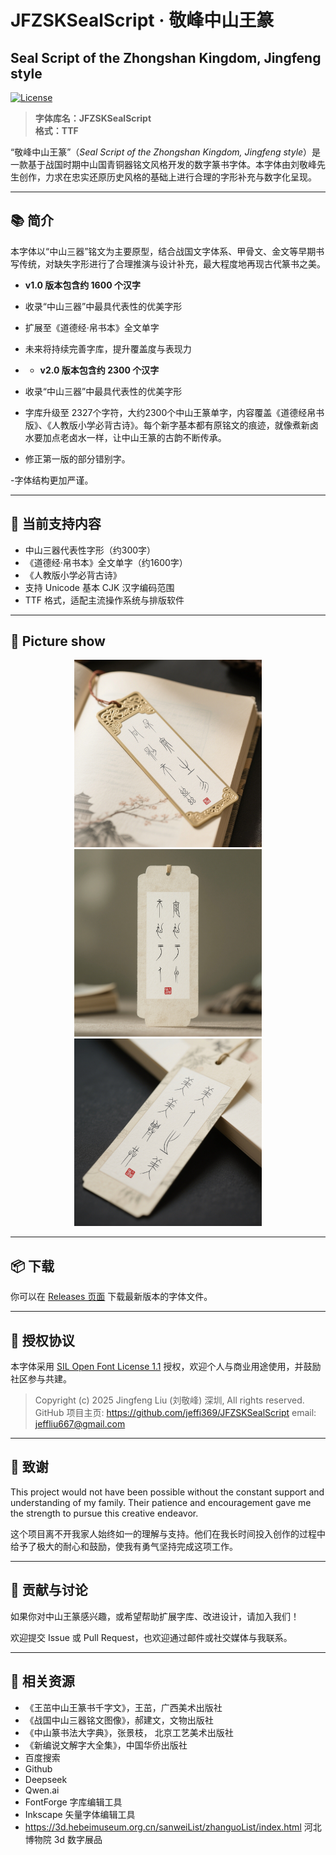 # JFZSKSealScript · 敬峰中山王篆  
## Seal Script of the Zhongshan Kingdom, Jingfeng style

[![License](https://img.shields.io/badge/license-OFL--1.1-blue )](https://scripts.sil.org/cms/scripts/page.view?item_id=OFL-FAQ_en )

> **字体库名：JFZSKSealScript**  
> **格式：TTF**

“敬峰中山王篆”（*Seal Script of the Zhongshan Kingdom, Jingfeng style*）是一款基于战国时期中山国青铜器铭文风格开发的数字篆书字体。本字体由刘敬峰先生创作，力求在忠实还原历史风格的基础上进行合理的字形补充与数字化呈现。

---

## 📚 简介

本字体以“中山三器”铭文为主要原型，结合战国文字体系、甲骨文、金文等早期书写传统，对缺失字形进行了合理推演与设计补充，最大程度地再现古代篆书之美。

- **v1.0 版本包含约 1600 个汉字**
- 收录“中山三器”中最具代表性的优美字形
- 扩展至《道德经·帛书本》全文单字
- 未来将持续完善字库，提升覆盖度与表现力

- - **v2.0 版本包含约  2300 个汉字**
- 收录“中山三器”中最具代表性的优美字形

- 字库升级至 2327个字符，大约2300个中山王篆单字，内容覆盖《道德经帛书版》、《人教版小学必背古诗》。每个新字基本都有原铭文的痕迹，就像煮新卤水要加点老卤水一样，让中山王篆的古韵不断传承。

- 修正第一版的部分错别字。

-字体结构更加严谨。

---

## 🧩 当前支持内容

- 中山三器代表性字形（约300字）
- 《道德经·帛书本》全文单字（约1600字）
- 《人教版小学必背古诗》
- 支持 Unicode 基本 CJK 汉字编码范围
- TTF 格式，适配主流操作系统与排版软件

---

## 🎨 Picture show
 <div align="center">
  <img src="images/和实生物.png" width="300" alt="Preview 1"/>
  <img src="images/宁溺于渊不溺于人.png" width="300" alt="Preview 2"/>
  <img src="images/美人之美.png" width="300" alt="Preview 3"/>
</div>

---

## 📦 下载

你可以在 [Releases 页面](https://github.com/jeffi369/JFZSKSealScript ) 下载最新版本的字体文件。

---

## 📜 授权协议

本字体采用 [SIL Open Font License 1.1](LICENSE) 授权，欢迎个人与商业用途使用，并鼓励社区参与共建。

> Copyright (c) 2025 Jingfeng Liu (刘敬峰)  深圳, All rights reserved.
> GitHub 项目主页: https://github.com/jeffi369/JFZSKSealScript 
> email: jeffliu667@gmail.com
---

## 💖 致谢

This project would not have been possible without the constant support and understanding of my family. Their patience and encouragement gave me the strength to pursue this creative endeavor.

这个项目离不开我家人始终如一的理解与支持。他们在我长时间投入创作的过程中给予了极大的耐心和鼓励，使我有勇气坚持完成这项工作。

---

## 🤝 贡献与讨论

如果你对中山王篆感兴趣，或希望帮助扩展字库、改进设计，请加入我们！

欢迎提交 Issue 或 Pull Request，也欢迎通过邮件或社交媒体与我联系。

---

## 🔗 相关资源

- 《王茁中山王篆书千字文》，王茁，广西美术出版社
- 《战国中山三器铭文图像》，郝建文，文物出版社
- 《中山篆书法大字典》，张景枝， 北京工艺美术出版社
- 《新编说文解字大全集》，中国华侨出版社 
-  百度搜索
- Github
- Deepseek
- Qwen.ai
- FontForge  字库编辑工具
- Inkscape    矢量字体编辑工具
- https://3d.hebeimuseum.org.cn/sanweiList/zhanguoList/index.html 河北博物院 3d 数字展品
